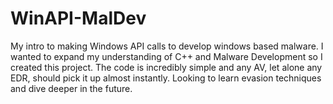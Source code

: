 # WinAPI-MalDev
My intro to making Windows API calls to develop windows based malware. I wanted to expand my understanding of C++ and Malware Development so I created this project. The code is incredibly simple and any AV, let alone any EDR, should pick it up almost instantly. Looking to learn evasion techniques and dive deeper in the future.
